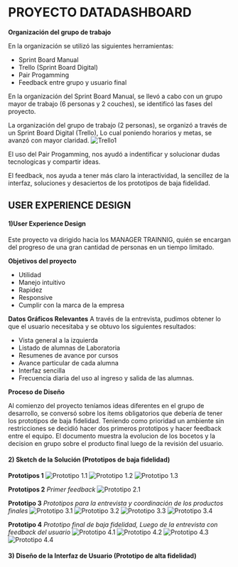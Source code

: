 # PROYECTO DATADASHBOARD

**Organización del grupo de trabajo**

En la organización se utilizó las siguientes herramientas:

+ Sprint Board Manual
+ Trello (Sprint Board Digital)
+ Pair Progamming
+ Feedback entre grupo y usuario final

En la organización del Sprint Board Manual, se llevó a cabo con un grupo mayor de trabajo (6 personas y 2 couches), se identificó las fases del proyecto.

La organización del grupo de trabajo (2 personas), se organizó a través de un Sprint Board Digital (Trello), Lo cual poniendo horarios y metas, se avanzó con mayor claridad.
![Trello1](src/imagenes/trello1.jpeg)

El uso del Pair Progamming, nos ayudó a indentificar y solucionar dudas tecnologicas y compartir ideas.

El feedback, nos ayuda a tener más claro la interactividad, la sencillez de la interfaz, soluciones y desaciertos de los prototipos de baja fidelidad.




## USER EXPERIENCE DESIGN

#### 1)User Experience Design

Este proyecto va dirigido hacia los MANAGER TRAINNIG, quién se encargan del progreso de una gran cantidad de personas en un tiempo limitado.

**Objetivos del proyecto**

+ Utilidad
+ Manejo intuitivo
+ Rapidez
+ Responsive
+ Cumplir con la marca de la empresa

**Datos Gráficos Relevantes**
A través de la entrevista, pudimos obtener lo que el usuario necesitaba y se obtuvo los siguientes resultados:

+ Vista general a la izquierda 
+ Listado de alumnas de Laboratoria
+ Resumenes de avance por cursos
+ Avance particular de cada alumna
+ Interfaz sencilla
+ Frecuencia diaria del uso al ingreso y salida de las alumnas.

**Proceso de Diseño**

Al comienzo del proyecto teníamos ideas diferentes en el grupo de desarrollo, se conversó sobre los ítems obligatorios que debería de tener los prototipos de baja fidelidad. Teniendo como prioridad un ambiente sin restricciones se decidió hacer dos primeros prototipos y hacer feedback entre el equipo.  El documento muestra la evolucion de los bocetos y la decision en grupo sobre el producto final luego de la revisión del usuario.

#### 2) Sketch de la Solución (Prototipos de baja fidelidad)

**Prototipos 1**
![Prototipo 1.1](src/imagenes/Prototipo1.1.jpeg) ![Prototipo 1.2](src/imagenes/prototipo1.2.jpeg) ![Prototipo 1.3](src/imagenes/prototipo1.3.jpeg)

**Prototipos 2**
*Primer feedback*
![Prototipo 2.1](src/imagenes/prototipo2.1.jpeg) 

**Prototipo 3**
*Prototipos para la entrevista y coordinación de los productos finales*
![Prototipo 3.1](src/imagenes/prototipo3.1.jpeg) ![Prototipo 3.2](src/imagenes/prototipo3.2.jpeg) ![Prototipo 3.3](src/imagenes/prototipo3.3.jpeg) ![Prototipo 3.4](src/imagenes/prototipo3.4.jpeg)

**Prototipo 4**
*Prototipo final de baja fidelidad, Luego de la entrevista con feedback del usuario*
![Prototipo 4.1](src/imagenes/prototipo4.1.jpeg) ![Prototipo 4.2](src/imagenes/prototipo4.2.jpeg) ![Prototipo 4.3](src/imagenes/prototipo4.3.jpeg) ![Prototipo 4.4](src/imagenes/prototipo4.4.jpeg)

#### 3) Diseño de la Interfaz de Usuario (Prototipo de alta fidelidad)






